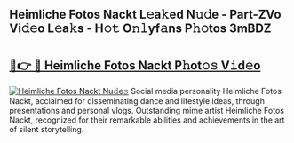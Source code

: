 ## Heimliche Fotos Nackt L𝚎a𝚔ed N𝚞𝚍e - Part-ZVo Vi𝚍𝚎o L𝚎a𝚔s - H𝚘𝚝 O𝚗𝚕yf𝚊ns P𝚑𝚘tos 3mBDZ

# <h2><a href="http://kf5f3fk.oniu.top/?m=Heimliche+Fotos+Nackt">🔗👉 🔴 Heimliche Fotos Nackt P𝚑ot𝚘𝚜 V𝚒d𝚎o</a></h2>

[![Heimliche Fotos Nackt Nu𝚍e𝚜](https://i.imgur.com/0qMVB7G.gif)](http://kf5f3fk.oniu.top/?m=Heimliche+Fotos+Nackt)
Social media personality Heimliche Fotos Nackt, acclaimed for disseminating dance and lifestyle ideas, through presentations and personal vlogs. Outstanding mime artist Heimliche Fotos Nackt, recognized for their remarkable abilities and achievements in the art of silent storytelling.  
